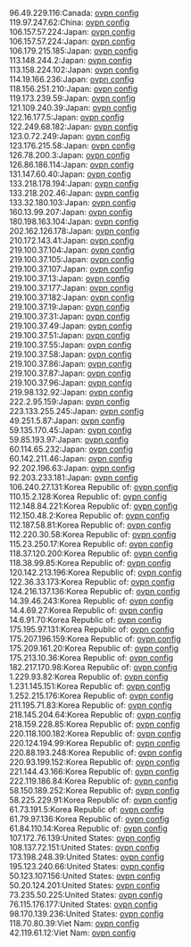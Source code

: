 96.49.229.116:Canada: [ovpn config](vpn/96_49_229_116.ovpn)  
119.97.247.62:China: [ovpn config](vpn/119_97_247_62.ovpn)  
106.157.57.224:Japan: [ovpn config](vpn/106_157_57_224.ovpn)  
106.157.57.224:Japan: [ovpn config](vpn/106_157_57_224.ovpn)  
106.179.215.185:Japan: [ovpn config](vpn/106_179_215_185.ovpn)  
113.148.244.2:Japan: [ovpn config](vpn/113_148_244_2.ovpn)  
113.158.224.102:Japan: [ovpn config](vpn/113_158_224_102.ovpn)  
114.19.166.236:Japan: [ovpn config](vpn/114_19_166_236.ovpn)  
118.156.251.210:Japan: [ovpn config](vpn/118_156_251_210.ovpn)  
119.173.239.59:Japan: [ovpn config](vpn/119_173_239_59.ovpn)  
121.109.240.39:Japan: [ovpn config](vpn/121_109_240_39.ovpn)  
122.16.177.5:Japan: [ovpn config](vpn/122_16_177_5.ovpn)  
122.249.68.182:Japan: [ovpn config](vpn/122_249_68_182.ovpn)  
123.0.72.249:Japan: [ovpn config](vpn/123_0_72_249.ovpn)  
123.176.215.58:Japan: [ovpn config](vpn/123_176_215_58.ovpn)  
126.78.200.3:Japan: [ovpn config](vpn/126_78_200_3.ovpn)  
126.86.186.114:Japan: [ovpn config](vpn/126_86_186_114.ovpn)  
131.147.60.40:Japan: [ovpn config](vpn/131_147_60_40.ovpn)  
133.218.178.194:Japan: [ovpn config](vpn/133_218_178_194.ovpn)  
133.218.202.46:Japan: [ovpn config](vpn/133_218_202_46.ovpn)  
133.32.180.103:Japan: [ovpn config](vpn/133_32_180_103.ovpn)  
160.13.99.207:Japan: [ovpn config](vpn/160_13_99_207.ovpn)  
180.198.163.104:Japan: [ovpn config](vpn/180_198_163_104.ovpn)  
202.162.126.178:Japan: [ovpn config](vpn/202_162_126_178.ovpn)  
210.172.143.41:Japan: [ovpn config](vpn/210_172_143_41.ovpn)  
219.100.37.104:Japan: [ovpn config](vpn/219_100_37_104.ovpn)  
219.100.37.105:Japan: [ovpn config](vpn/219_100_37_105.ovpn)  
219.100.37.107:Japan: [ovpn config](vpn/219_100_37_107.ovpn)  
219.100.37.13:Japan: [ovpn config](vpn/219_100_37_13.ovpn)  
219.100.37.177:Japan: [ovpn config](vpn/219_100_37_177.ovpn)  
219.100.37.182:Japan: [ovpn config](vpn/219_100_37_182.ovpn)  
219.100.37.19:Japan: [ovpn config](vpn/219_100_37_19.ovpn)  
219.100.37.31:Japan: [ovpn config](vpn/219_100_37_31.ovpn)  
219.100.37.49:Japan: [ovpn config](vpn/219_100_37_49.ovpn)  
219.100.37.51:Japan: [ovpn config](vpn/219_100_37_51.ovpn)  
219.100.37.55:Japan: [ovpn config](vpn/219_100_37_55.ovpn)  
219.100.37.58:Japan: [ovpn config](vpn/219_100_37_58.ovpn)  
219.100.37.86:Japan: [ovpn config](vpn/219_100_37_86.ovpn)  
219.100.37.87:Japan: [ovpn config](vpn/219_100_37_87.ovpn)  
219.100.37.96:Japan: [ovpn config](vpn/219_100_37_96.ovpn)  
219.98.132.92:Japan: [ovpn config](vpn/219_98_132_92.ovpn)  
222.2.95.159:Japan: [ovpn config](vpn/222_2_95_159.ovpn)  
223.133.255.245:Japan: [ovpn config](vpn/223_133_255_245.ovpn)  
49.251.5.87:Japan: [ovpn config](vpn/49_251_5_87.ovpn)  
59.135.170.45:Japan: [ovpn config](vpn/59_135_170_45.ovpn)  
59.85.193.97:Japan: [ovpn config](vpn/59_85_193_97.ovpn)  
60.114.65.232:Japan: [ovpn config](vpn/60_114_65_232.ovpn)  
60.142.211.46:Japan: [ovpn config](vpn/60_142_211_46.ovpn)  
92.202.196.63:Japan: [ovpn config](vpn/92_202_196_63.ovpn)  
92.203.233.181:Japan: [ovpn config](vpn/92_203_233_181.ovpn)  
106.240.27.131:Korea Republic of: [ovpn config](vpn/106_240_27_131.ovpn)  
110.15.2.128:Korea Republic of: [ovpn config](vpn/110_15_2_128.ovpn)  
112.148.84.221:Korea Republic of: [ovpn config](vpn/112_148_84_221.ovpn)  
112.150.48.2:Korea Republic of: [ovpn config](vpn/112_150_48_2.ovpn)  
112.187.58.81:Korea Republic of: [ovpn config](vpn/112_187_58_81.ovpn)  
112.220.30.58:Korea Republic of: [ovpn config](vpn/112_220_30_58.ovpn)  
115.23.250.17:Korea Republic of: [ovpn config](vpn/115_23_250_17.ovpn)  
118.37.120.200:Korea Republic of: [ovpn config](vpn/118_37_120_200.ovpn)  
118.38.99.85:Korea Republic of: [ovpn config](vpn/118_38_99_85.ovpn)  
120.142.213.196:Korea Republic of: [ovpn config](vpn/120_142_213_196.ovpn)  
122.36.33.173:Korea Republic of: [ovpn config](vpn/122_36_33_173.ovpn)  
124.216.137.136:Korea Republic of: [ovpn config](vpn/124_216_137_136.ovpn)  
14.39.46.243:Korea Republic of: [ovpn config](vpn/14_39_46_243.ovpn)  
14.4.69.27:Korea Republic of: [ovpn config](vpn/14_4_69_27.ovpn)  
14.6.91.70:Korea Republic of: [ovpn config](vpn/14_6_91_70.ovpn)  
175.195.97.131:Korea Republic of: [ovpn config](vpn/175_195_97_131.ovpn)  
175.207.196.159:Korea Republic of: [ovpn config](vpn/175_207_196_159.ovpn)  
175.209.161.20:Korea Republic of: [ovpn config](vpn/175_209_161_20.ovpn)  
175.213.10.36:Korea Republic of: [ovpn config](vpn/175_213_10_36.ovpn)  
182.217.170.98:Korea Republic of: [ovpn config](vpn/182_217_170_98.ovpn)  
1.229.93.82:Korea Republic of: [ovpn config](vpn/1_229_93_82.ovpn)  
1.231.145.151:Korea Republic of: [ovpn config](vpn/1_231_145_151.ovpn)  
1.252.215.176:Korea Republic of: [ovpn config](vpn/1_252_215_176.ovpn)  
211.195.71.83:Korea Republic of: [ovpn config](vpn/211_195_71_83.ovpn)  
218.145.204.64:Korea Republic of: [ovpn config](vpn/218_145_204_64.ovpn)  
218.159.228.85:Korea Republic of: [ovpn config](vpn/218_159_228_85.ovpn)  
220.118.100.182:Korea Republic of: [ovpn config](vpn/220_118_100_182.ovpn)  
220.124.194.99:Korea Republic of: [ovpn config](vpn/220_124_194_99.ovpn)  
220.88.193.248:Korea Republic of: [ovpn config](vpn/220_88_193_248.ovpn)  
220.93.199.152:Korea Republic of: [ovpn config](vpn/220_93_199_152.ovpn)  
221.144.43.166:Korea Republic of: [ovpn config](vpn/221_144_43_166.ovpn)  
222.119.186.84:Korea Republic of: [ovpn config](vpn/222_119_186_84.ovpn)  
58.150.189.252:Korea Republic of: [ovpn config](vpn/58_150_189_252.ovpn)  
58.225.229.91:Korea Republic of: [ovpn config](vpn/58_225_229_91.ovpn)  
61.73.191.5:Korea Republic of: [ovpn config](vpn/61_73_191_5.ovpn)  
61.79.97.136:Korea Republic of: [ovpn config](vpn/61_79_97_136.ovpn)  
61.84.110.14:Korea Republic of: [ovpn config](vpn/61_84_110_14.ovpn)  
107.172.76.139:United States: [ovpn config](vpn/107_172_76_139.ovpn)  
108.137.72.151:United States: [ovpn config](vpn/108_137_72_151.ovpn)  
173.198.248.39:United States: [ovpn config](vpn/173_198_248_39.ovpn)  
195.123.240.66:United States: [ovpn config](vpn/195_123_240_66.ovpn)  
50.123.107.156:United States: [ovpn config](vpn/50_123_107_156.ovpn)  
50.20.124.201:United States: [ovpn config](vpn/50_20_124_201.ovpn)  
73.235.50.225:United States: [ovpn config](vpn/73_235_50_225.ovpn)  
76.115.176.177:United States: [ovpn config](vpn/76_115_176_177.ovpn)  
98.170.139.236:United States: [ovpn config](vpn/98_170_139_236.ovpn)  
118.70.80.39:Viet Nam: [ovpn config](vpn/118_70_80_39.ovpn)  
42.119.61.12:Viet Nam: [ovpn config](vpn/42_119_61_12.ovpn)  
